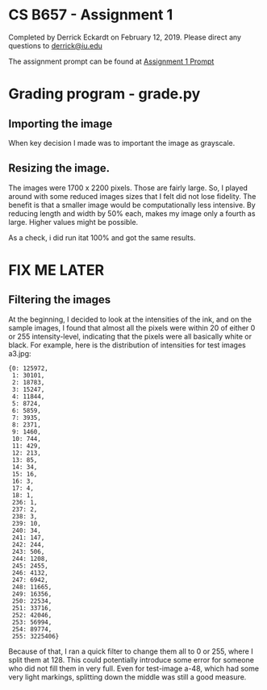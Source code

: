 # CS B657 - Assignment 1

Completed by Derrick Eckardt on February 12, 2019.  Please direct any questions to [derrick@iu.edu](mailto:derrick@iu.edu)

The assignment prompt can be found at [Assignment 1 Prompt](https://github.iu.edu/cs-b657-sp2019/derrick-a1/blob/master/a1.pdf)

# Grading program - grade.py

## Importing the image
When key decision I made was to important the image as grayscale.

## Resizing the image.
The images were 1700 x 2200 pixels.  Those are fairly large.  So, I played around with some reduced images sizes that I felt did not lose fidelity.  The benefit is that a smaller image would be computationally less intensive.  By reducing length and width by 50% each, makes my image only a fourth as large.  Higher values might be possible.

As a check, i did run itat 100% and got the same results.
# FIX ME LATER

## Filtering the images
At the beginning, I decided to look at the intensities of the ink, and on the sample images, I found that almost all the pixels were within 20 of either 0 or 255 intensity-level, indicating that the pixels were all basically white or black.  For example, here is the distribution of intensities for test images a3.jpg:

```
{0: 125972,
 1: 30101,
 2: 18783,
 3: 15247,
 4: 11844,
 5: 8724,
 6: 5859,
 7: 3935,
 8: 2371,
 9: 1460,
 10: 744,
 11: 429,
 12: 213,
 13: 85,
 14: 34,
 15: 16,
 16: 3,
 17: 4,
 18: 1,
 236: 1,
 237: 2,
 238: 3,
 239: 10,
 240: 34,
 241: 147,
 242: 244,
 243: 506,
 244: 1208,
 245: 2455,
 246: 4132,
 247: 6942,
 248: 11665,
 249: 16356,
 250: 22534,
 251: 33716,
 252: 42046,
 253: 56994,
 254: 89774,
 255: 3225406}
 ```

Because of that, I ran a quick filter to change them all to 0 or 255, where I split them at 128.  This could potentially introduce some error for someone who did not fill them in very full.  Even for test-image a-48, which had some very light markings, splitting down the middle was still a good measure.
